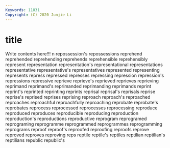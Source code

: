 ```yaml
---
Keywords: 11831
Copyright: (C) 2020 Junjie Li
---
```


# title

Write contents here!!!
n 
repossession's 
repossessions
reprehend 
reprehended 
reprehending 
reprehends 
reprehensible 
reprehensibly 
represent 
representation 
representation's 
representational
representations 
representative 
representative's 
representatives 
represented 
representing 
represents 
repress 
repressed 
represses
repressing 
repression 
repression's 
repressions 
repressive 
reprieve 
reprieve's 
reprieved 
reprieves 
reprieving
reprimand 
reprimand's 
reprimanded 
reprimanding 
reprimands 
reprint 
reprint's 
reprinted 
reprinting 
reprints
reprisal 
reprisal's 
reprisals 
reprise 
reprise's 
reprised 
reprises 
reprising 
reproach 
reproach's
reproached 
reproaches 
reproachful 
reproachfully 
reproaching 
reprobate 
reprobate's 
reprobates 
reprocess 
reprocessed
reprocesses 
reprocessing 
reproduce 
reproduced 
reproduces 
reproducible 
reproducing 
reproduction 
reproduction's 
reproductions
reproductive 
reprogram 
reprogramed 
reprograming 
reprogramme 
reprogrammed 
reprogrammes 
reprogramming 
reprograms 
reproof
reproof's 
reproofed 
reproofing 
reproofs 
reprove 
reproved 
reproves 
reproving 
reps 
reptile
reptile's 
reptiles 
reptilian 
reptilian's 
reptilians 
republic 
republic's 
